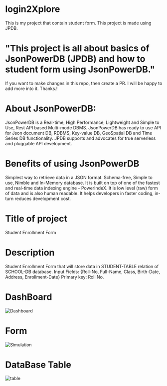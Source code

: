 # login2Xplore
This is my project that contain student form. This project is made using JPDB. 
# "This project is all about basics of JsonPowerDB (JPDB) and how to student form using JsonPowerDB."
If you want to make changes in this repo, then create a PR. I will be happy to add more into it. Thanks.!
# About JsonPowerDB:
JsonPowerDB is a Real-time, High Performance, Lightweight and Simple to Use, Rest API based Multi-mode DBMS. JsonPowerDB has ready to use API for Json document DB, RDBMS, Key-value DB, GeoSpatial DB and Time Series DB functionality. JPDB supports and advocates for true serverless and pluggable API development.
# Benefits of using JsonPowerDB
Simplest way to retrieve data in a JSON format.
Schema-free, Simple to use, Nimble and In-Memory database.
It is built on top of one of the fastest and real-time data indexing engine - PowerIndeX.
It is low level (raw) form of data and is also human readable.
It helps developers in faster coding, in-turn reduces development cost.
# Title of project
Student Enrollment Form
# Description
Student Enrollment Form that will store data in STUDENT-TABLE relation of SCHOOL-DB database.
Input Fields: {Roll-No, Full-Name, Class, Birth-Date, Address, Enrollment-Date}
Primary key: Roll No.
# DashBoard
![Dashboard](https://github.com/Anjali182003/login2Xplore/assets/103763691/e57250f6-373d-4fd2-8ac3-602f01568f29)
# Form
![Simulation](https://github.com/Anjali182003/login2Xplore/assets/103763691/e8ab305b-4c20-4122-8845-118fadfd6d8b)
# DataBase Table
![table](https://github.com/Anjali182003/login2Xplore/assets/103763691/16e07d8f-a768-4225-af4a-8878a975f345)








